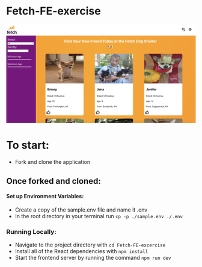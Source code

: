 # Fetch-FE-exercise
![alt text](./public/app-screenshot.png "Fetch Dog Shelter")

# To start:
- Fork and clone the application
## Once forked and cloned:
#### Set up Environment Variables:
- Create a copy of the sample.env file and name it .env
- In the root directory in your terminal run `cp -p ./sample.env ./.env`
### Running Locally:
- Navigate to the project directory with `cd Fetch-FE-excercise`
- Install all of the React dependencies with `npm install`
- Start the frontend server by running the command `npm run dev`
